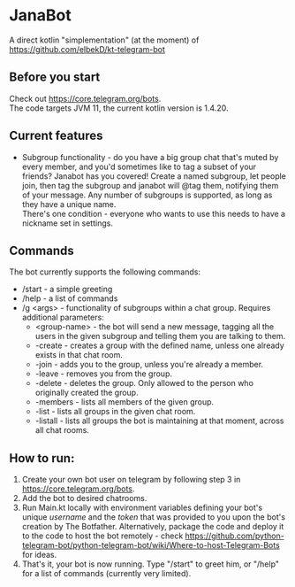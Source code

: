 # JanaBot
A direct kotlin "simplementation" (at the moment) of https://github.com/elbekD/kt-telegram-bot

## Before you start
Check out https://core.telegram.org/bots.  
The code targets JVM 11, the current kotlin version is 1.4.20.

## Current features
- Subgroup functionality - do you have a big group chat that's muted by every member, 
and you'd sometimes like to tag a subset of your friends? Janabot has you covered! 
Create a named subgroup, let people join, then tag the subgroup and janabot will @tag them,
notifying them of your message. Any number of subgroups is supported, as long as they have a unique name.  
There's one condition - everyone who wants to use this needs to have a nickname set in settings.

## Commands
The bot currently supports the following commands:
- /start - a simple greeting
- /help - a list of commands
- /g \<args> - functionality of subgroups within a chat group. Requires additional parameters:
    - \<group-name> - the bot will send a new message, tagging all the users in the given subgroup and telling
    them you are talking to them. 
    - \-create <group-name> - creates a group with the defined name, unless one already exists in that chat room.
    - \-join <group-name> - adds you to the group, unless you're already a member.
    - \-leave <group-name> - removes you from the group.
    - \-delete <group-name> - deletes the group. Only allowed to the person who originally created the group.
    - \-members <group-name> - lists all members of the given group.
    - \-list - lists all groups in the given chat room.
    - \-listall - lists all groups the bot is maintaining at that moment, across all chat rooms.

## How to run:
1. Create your own bot user on telegram by following step 3 in https://core.telegram.org/bots.
2. Add the bot to desired chatrooms.
3. Run Main.kt locally with environment variables defining your bot's unique *username* and the *token* that was 
provided to you upon the bot's creation by The Botfather. Alternatively, package the code and deploy it to 
the code to host the bot remotely - check https://github.com/python-telegram-bot/python-telegram-bot/wiki/Where-to-host-Telegram-Bots for ideas.
4. That's it, your bot is now running. Type "/start" to greet him, or "/help" for a list of commands (currently very limited).